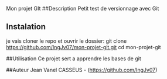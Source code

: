 Mon projet GIt
##Description
Petit test de versionnage avec Git

## Instalation
je vais cloner le repo et ouvrir le dossier:
git clone https://github.com/IngJv07/mon-projet-git.git
cd mon-projet-git

##Utilisation
Ce projet sert a apprendre les bases de git

##Auteur
Jean Vanel CASSEUS - (https://github.com/IngJv07)
